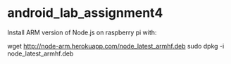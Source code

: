 # android_lab_assignment4

Install ARM version of Node.js on raspberry pi with:

wget http://node-arm.herokuapp.com/node_latest_armhf.deb 
sudo dpkg -i node_latest_armhf.deb
